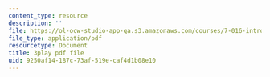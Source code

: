 ```yaml
---
content_type: resource
description: ''
file: https://ol-ocw-studio-app-qa.s3.amazonaws.com/courses/7-016-introductory-biology-fall-2018/9250af14187c73af519ecaf4d1b08e10_83-yKXuRDGc.pdf
file_type: application/pdf
resourcetype: Document
title: 3play pdf file
uid: 9250af14-187c-73af-519e-caf4d1b08e10
---
```

